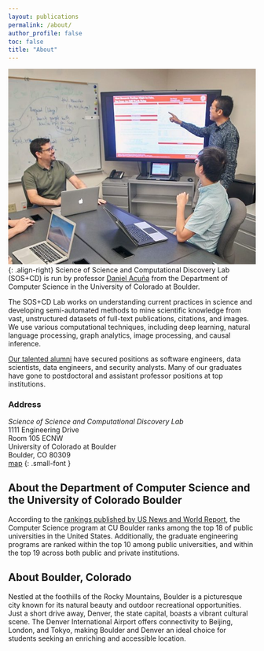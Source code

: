 ```yaml
---
layout: publications
permalink: /about/
author_profile: false
toc: false
title: "About"
---
```

<style>
article.page {
 padding-right: 0px;
}
</style>
![](/assets/images/daniel-acuna-research-group-medium.png){: .align-right}
Science of Science and Computational Discovery Lab (SOS+CD) is run by professor [Daniel Acuña](https://acuna.io/) from the Department of Computer Science in the University of Colorado at Boulder.

The SOS+CD Lab works on understanding current practices in science and developing semi-automated methods to mine scientific knowledge from vast, unstructured datasets of full-text publications, citations, and images. We use various computational techniques, including deep learning, natural language processing, graph analytics, image processing, and causal inference.

[Our talented alumni](/people/#alumni) have secured positions as software engineers, data scientists, data engineers, and security analysts. Many of our graduates have gone to postdoctoral and assistant professor positions at top institutions.

### Address  

_Science of Science and Computational Discovery Lab_  
1111 Engineering Drive  
Room 105 ECNW  
University of Colorado at Boulder  
Boulder, CO 80309  
[map](https://www.colorado.edu/map?id=336#!s/?mc/40.00793399332605,-105.26281640367506?z/21?lvl/1)
{: .small-font }

## About the Department of Computer Science and the University of Colorado Boulder

According to the [rankings published by US News and World Report](https://www.colorado.edu/engineering/2023/04/25/top-10-college-hits-milestone-2024-best-graduate-school-rankings), the Computer Science program at CU Boulder ranks among the top 18 of public universities in the United States. Additionally, the graduate engineering programs are ranked within the top 10 among public universities, and within the top 19 across both public and private institutions.

## About Boulder, Colorado

Nestled at the foothills of the Rocky Mountains, Boulder is a picturesque city known for its natural beauty and outdoor recreational opportunities. Just a short drive away, Denver, the state capital, boasts a vibrant cultural scene. The Denver International Airport offers connectivity to Beijing, London, and Tokyo, making Boulder and Denver an ideal choice for students seeking an enriching and accessible location.

